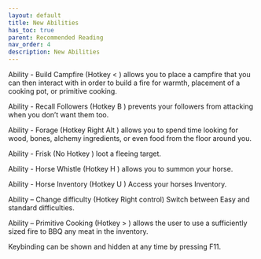 ```yaml
---
layout: default
title: New Abilities
has_toc: true
parent: Recommended Reading
nav_order: 4
description: New Abilities
---
```



Ability - Build Campfire (Hotkey < ) allows you to place a campfire that you can then interact with in order to build a fire for warmth, placement of a cooking pot, or primitive cooking.

Ability - Recall Followers (Hotkey B ) prevents your followers from attacking when you don’t want them too.

Ability - Forage (Hotkey Right Alt ) allows you to spend time looking for wood, bones, alchemy ingredients, or even food from the floor around you.

Ability - Frisk (No Hotkey ) loot a fleeing target.

Ability -  Horse Whistle (Hotkey H ) allows you to summon your horse.

Ability -  Horse Inventory (Hotkey U ) Access your horses Inventory.

Ability – Change difficulty (Hotkey Right control) Switch between Easy and standard difficulties.

Ability – Primitive Cooking (Hotkey > )  allows the user to use a sufficiently sized fire to BBQ any meat in the inventory.


Keybinding can be shown and hidden at any time by pressing F11.


